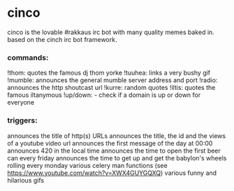 # cinco
cinco is the lovable #rakkaus irc bot with many quality memes baked in. based on the cinch irc bot framework.

### commands:
!thom: quotes the famous dj thom yorke
!tuuhea: links a very bushy gif
!mumble: announces the general mumble server address and port
!radio: announces the http shoutcast url
!kurre: random quotes
!iltis: quotes the famous iltanymous
!up/down: <domain> - check if a domain is up or down for everyone

### triggers:
announces the title of http(s) URLs
announces the title, the id and the views of a youtube video url
announces the first message of the day at 00:00
announces 420 in the local time
announces the time to open the first beer can every friday
announces the time to get up and get the babylon's wheels rolling every monday
various celery man functions (see https://www.youtube.com/watch?v=XWX4GUYGQXQ)
various funny and hilarious gifs

